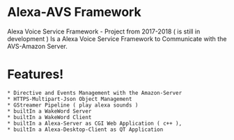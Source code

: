 # Alexa-AVS Framework
Alexa Voice Service Framework - Project from 2017-2018 ( is still in development )
Is a Alexa Voice Service Framework to Communicate with the AVS-Amazon Server.
# Features!
    * Directive and Events Management with the Amazon-Server
    * HTTPS-Multipart-Json Object Management 
    * GStreamer Pipeline ( play alexa sounds )
    * builtIn a WakeWord Server
    * builtIn a WakeWord Client
    * builtIn a Alexa-Server as CGI Web Application ( c++ ), 
    * builtIn a Alexa-Desktop-Client as QT Application
